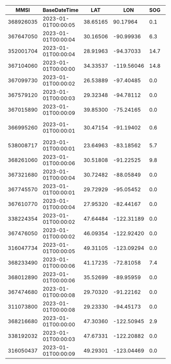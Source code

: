 |MMSI     |BaseDateTime       |LAT     |LON       |SOG |COG  |Heading|VesselName        |IMO       |CallSign|VesselType|Status|Length|Width|Draft|Cargo|TransceiverClass|
|---------|-------------------|--------|----------|----|-----|-------|------------------|----------|--------|----------|------|------|-----|-----|-----|----------------|
|368926035|2023-01-01T00:00:05|38.65165|90.17964  |0.1 |360.0|511.0  |KIMMSWICK         |          |AENA    |33        |15    |      |     |     |33   |A               |
|367647050|2023-01-01T00:00:04|30.16506|-90.99936 |6.3 |161.4|511.0  |USS CAIRO         |          |WDH7325 |31        |0     |20    |     |     |31   |A               |
|352001704|2023-01-01T00:00:04|28.91963|-94.37033 |14.7|97.5 |97.0   |ENEOS EXPLORER    |IMO9935492|3E2723  |80        |0     |230   |36   |11.7 |80   |A               |
|367104060|2023-01-01T00:00:00|34.33537|-119.56046|14.8|202.9|511.0  |ALAN T            |IMO8982577|WDC9571 |60        |15    |28    |7    |     |0    |A               |
|367099730|2023-01-01T00:00:02|26.53889|-97.40485 |0.0 |360.0|511.0  |JESSIE M          |          |WDJ2892 |52        |0     |0     |0    |0.0  |52   |A               |
|367579120|2023-01-01T00:00:03|29.32348|-94.78112 |0.0 |248.5|511.0  |TERRY FONTENOT    |          |WDG8590 |31        |0     |16    |7    |     |52   |A               |
|367015890|2023-01-01T00:00:09|39.85300|-75.24165 |0.0 |360.0|511.0  |DOROTHY J         |          |WDC3893 |31        |0     |19    |7    |     |31   |A               |
|366995260|2023-01-01T00:00:01|30.47154|-91.19402 |0.6 |166.3|183.0  |CAPT JAMES HOOVER |          |WDC2583 |31        |0     |16    |6    |     |52   |A               |
|538008717|2023-01-01T00:00:01|23.64963|-83.18562 |5.7 |269.0|274.0  |VELOS FORTUNA     |IMO9347310|V7A2686 |89        |0     |182   |32   |7.5  |89   |A               |
|368261060|2023-01-01T00:00:06|30.51808|-91.22525 |9.8 |246.6|246.0  |AMERICAN SYMPHONY |          |        |60        |0     |100   |18   |0.0  |60   |A               |
|367321680|2023-01-01T00:00:04|30.72482|-88.05849 |0.0 |319.7|511.0  |BEN R JOHNSON     |          |WDE2189 |31        |      |17    |6    |     |     |B               |
|367745570|2023-01-01T00:00:01|29.72929|-95.05452 |0.0 |33.5 |147.0  |QUINCEY CENAC     |          |WDI9133 |31        |12    |      |     |     |57   |A               |
|367610770|2023-01-01T00:00:04|27.95320|-82.44167 |0.0 |360.0|511.0  |MR DUCK           |          |WDH3774 |31        |15    |15    |6    |     |52   |A               |
|338224354|2023-01-01T00:00:02|47.64484|-122.31189|0.0 |360.0|511.0  |WAYFINDER         |IMO0000000|        |37        |      |10    |3    |     |     |B               |
|367476050|2023-01-01T00:00:02|46.09354|-122.92420|0.0 |150.7|107.0  |CLACKAMAS         |          |WDF6614 |31        |0     |20    |6    |     |33   |A               |
|316047734|2023-01-01T00:00:05|49.31105|-123.09294|0.0 |360.0|511.0  |FINNESS           |IMO0000000|        |37        |      |17    |5    |     |     |B               |
|368233490|2023-01-01T00:00:06|41.17235|-72.81058 |7.4 |85.4 |87.0   |MULBERRY          |          |WDM7381 |57        |12    |18    |7    |2.2  |57   |A               |
|368012890|2023-01-01T00:00:06|35.52699|-89.95959 |0.0 |294.6|511.0  |MISS KIM          |          |WDJ8080 |31        |0     |18    |7    |     |31   |A               |
|367474680|2023-01-01T00:00:08|29.70320|-91.22162 |0.0 |250.3|511.0  |CUSTOM            |          |WDF6479 |31        |0     |17    |7    |     |57   |A               |
|311073800|2023-01-01T00:00:08|29.23330|-94.45173 |0.0 |343.7|85.0   |EURO              |IMO9567702|C6AA5   |80        |1     |274   |48   |13.7 |80   |A               |
|368216680|2023-01-01T00:00:00|47.30360|-122.50945|2.9 |143.1|143.0  |MISTAKES WERE MADE|IMO0000000|        |37        |      |10    |6    |     |     |B               |
|338192032|2023-01-01T00:00:03|47.67331|-122.20882|0.0 |168.0|511.0  |TAINA             |IMO0000000|        |37        |      |17    |7    |     |     |B               |
|316050437|2023-01-01T00:00:09|49.29301|-123.04469|0.0 |0.0  |181.0  |SENTINEL 304      |          |CFA3844 |90        |15    |74    |20   |0.0  |90   |A               |
